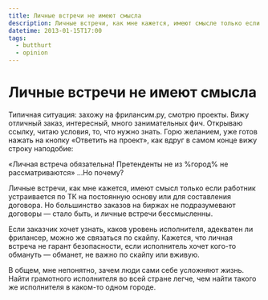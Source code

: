 ```yaml
---
title: Личные встречи не имеют смысла
description: Личные встречи, как мне кажется, имеют смысле только если работник устраивается по ТК на постоянную основу или для составления договора. Но большинство заказов на биржах не подразумевают договоры — стало быть, и личные встречи бессмысленны.
datetime: 2013-01-15T17:00
tags:
  - butthurt
  - opinion
---
```


# Личные встречи не имеют смысла

Типичная ситуация: захожу на фрилансим.ру, смотрю проекты. Вижу отличный заказ, интересный, много занимательных фич. Открываю ссылку, читаю условия, то, что нужно знать. Горю желанием, уже готов нажать на кнопку «Ответить на проект», как вдруг в самом конце вижу строку наподобие:

«Личная встреча обязательна! Претенденты не из %город% не рассматриваются» ...Но почему?

Личные встречи, как мне кажется, имеют смысл только если работник устраивается по ТК на постоянную основу или для составления договора. Но большинство заказов на биржах не подразумевают договоры — стало быть, и личные встречи бессмысленны.

Если заказчик хочет узнать, каков уровень исполнителя, адекватен ли фрилансер, можно же связаться по скайпу. Кажется, что личная встреча не гарант безопасности, если исполнитель хочет кого-то обмануть — обманет, не важно по скайпу или вживую.

В общем, мне непонятно, зачем люди сами себе усложняют жизнь. Найти грамотного исполнителя во всей стране легче, чем найти такого же исполнителя в каком-то одном городе.
